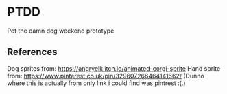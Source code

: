# PTDD
Pet the damn dog weekend prototype




## References

Dog sprites from: https://angryelk.itch.io/animated-corgi-sprite
Hand sprite from: https://www.pinterest.co.uk/pin/329607266464141662/ (Dunno where this is actually from only link i could find was pintrest :(.)